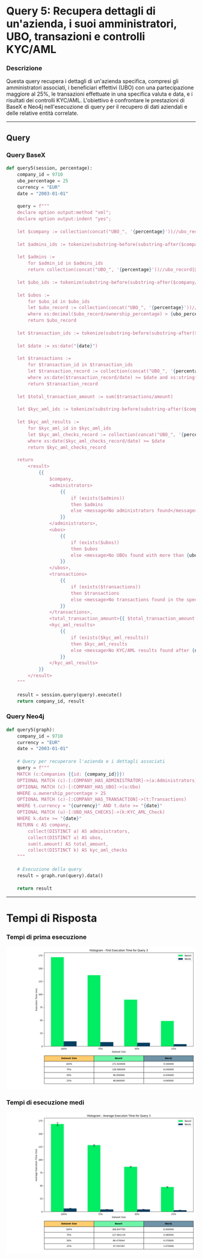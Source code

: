 # Query 5: Recupera dettagli di un'azienda, i suoi amministratori, UBO, transazioni e controlli KYC/AML

### Descrizione
Questa query recupera i dettagli di un'azienda specifica, compresi gli amministratori associati, i beneficiari effettivi (UBO) con una partecipazione maggiore al 25%, le transazioni effettuate in una specifica valuta e data, e i risultati dei controlli KYC/AML. L'obiettivo è confrontare le prestazioni di BaseX e Neo4j nell'esecuzione di query per il recupero di dati aziendali e delle relative entità correlate.

---

## Query

### Query BaseX
```python
def query5(session, percentage):
    company_id = 9710
    ubo_percentage = 25
    currency = "EUR"
    date = "2003-01-01"

    query = f"""
    declare option output:method "xml";
    declare option output:indent "yes";

    let $company := collection(concat("UBO_", '{percentage}'))//ubo_record[@entity_type='companies' and id={company_id}]

    let $admins_ids := tokenize(substring-before(substring-after($company/administrators/text(), '['), ']'), ',\\s*')

    let $admins := 
        for $admin_id in $admins_ids
        return collection(concat("UBO_", '{percentage}'))//ubo_record[@entity_type='administrators' and id=xs:integer($admin_id)]

    let $ubo_ids := tokenize(substring-before(substring-after($company/ubo/text(), '['), ']'), ',\\s*')

    let $ubos := 
        for $ubo_id in $ubo_ids
        let $ubo_record := collection(concat("UBO_", '{percentage}'))//ubo_record[@entity_type='ubo' and id=xs:integer($ubo_id)]
        where xs:decimal($ubo_record/ownership_percentage) > {ubo_percentage}
        return $ubo_record

    let $transaction_ids := tokenize(substring-before(substring-after($company/transactions/text(), '['), ']'), ',\\s*')

    let $date := xs:date("{date}")

    let $transactions := 
        for $transaction_id in $transaction_ids
        let $transaction_record := collection(concat("UBO_", '{percentage}'))//ubo_record[@entity_type='transactions' and id=xs:integer($transaction_id)]
        where xs:date($transaction_record/date) >= $date and xs:string($transaction_record/currency) = "{currency}"
        return $transaction_record

    let $total_transaction_amount := sum($transactions/amount)

    let $kyc_aml_ids := tokenize(substring-before(substring-after($company/kyc_aml_checks/text(), '['), ']'), ',\\s*')

    let $kyc_aml_results := 
        for $kyc_aml_id in $kyc_aml_ids
        let $kyc_aml_checks_record := collection(concat("UBO_", '{percentage}'))//ubo_record[@entity_type='kyc_aml_checks' and id=xs:integer($kyc_aml_id)]
        where xs:date($kyc_aml_checks_record/date) >= $date
        return $kyc_aml_checks_record

    return 
        <result>
            {{
                $company,
                <administrators>
                    {{
                        if (exists($admins)) 
                        then $admins 
                        else <message>No administrators found</message>
                    }}
                </administrators>,
                <ubos>
                    {{
                        if (exists($ubos)) 
                        then $ubos 
                        else <message>No UBOs found with more than {ubo_percentage}% ownership</message>
                    }}
                </ubos>,
                <transactions>
                    {{
                        if (exists($transactions)) 
                        then $transactions 
                        else <message>No transactions found in the specified period with the currency {currency}</message>
                    }}
                </transactions>,
                <total_transaction_amount>{{ $total_transaction_amount }}</total_transaction_amount>,
                <kyc_aml_results>
                    {{
                        if (exists($kyc_aml_results)) 
                        then $kyc_aml_results 
                        else <message>No KYC/AML results found after {date}</message>
                    }}
                </kyc_aml_results>
            }}
        </result>
    """

    result = session.query(query).execute()
    return company_id, result
```

### Query Neo4j
```python
def query5(graph):
    company_id = 9710
    currency = "EUR"
    date = "2003-01-01"

    # Query per recuperare l'azienda e i dettagli associati
    query = f"""
    MATCH (c:Companies {{id: {company_id}}})
    OPTIONAL MATCH (c)-[:COMPANY_HAS_ADMINISTRATOR]->(a:Administrators)
    OPTIONAL MATCH (c)-[:COMPANY_HAS_UBO]->(u:Ubo)
    WHERE u.ownership_percentage > 25
    OPTIONAL MATCH (c)-[:COMPANY_HAS_TRANSACTION]->(t:Transactions)
    WHERE t.currency = "{currency}" AND t.date >= "{date}"
    OPTIONAL MATCH (u)-[:UBO_HAS_CHECKS]->(k:KYC_AML_Check)
    WHERE k.date >= "{date}"
    RETURN c AS company,
        collect(DISTINCT a) AS administrators,
        collect(DISTINCT u) AS ubos,
        sum(t.amount) AS total_amount,
        collect(DISTINCT k) AS kyc_aml_checks
    """

    # Esecuzione della query
    result = graph.run(query).data()

    return result
```

---

# Tempi di Risposta

### Tempi di prima esecuzione

![Foto Prima Esecuzione](../Histograms/Histogram_Time_Before_Execution_Query%203.png)

### Tempi di esecuzione medi

![Foto Esecuzione Medi](../Histograms/Histogram_Average_Execution_Time_Query%203.png)